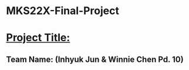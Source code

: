 # MKS22X-Final-Project
<h1><u> Project Title: </u></h1>
<h2> Team Name:  (Inhyuk Jun & Winnie Chen Pd. 10) </h2>
